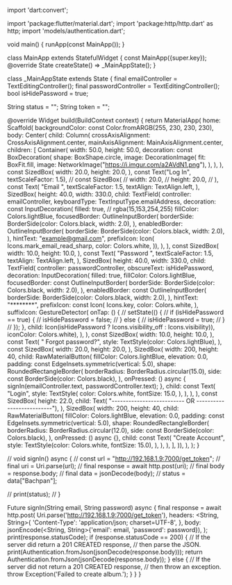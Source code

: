 import 'dart:convert';

import 'package:flutter/material.dart';
import 'package:http/http.dart' as http;
import 'models/authentication.dart';

void main() {
  runApp(const MainApp());
}

class MainApp extends StatefulWidget {
  const MainApp({super.key});
  @override
  State<MainApp> createState() => _MainAppState();
}

class _MainAppState extends State<MainApp> {
  final emailController = TextEditingController();
  final passwordController = TextEditingController();
  bool isHidePassword = true;

  String status = "";
  String token = "";

  @override
  Widget build(BuildContext context) {
    return MaterialApp(
      home: Scaffold(
        backgroundColor: const Color.fromARGB(255, 230, 230, 230),
        body: Center(
            child: Column(
          crossAxisAlignment: CrossAxisAlignment.center,
          mainAxisAlignment: MainAxisAlignment.center,
          children: <Widget>[
            Container(
              width: 50.0,
              height: 50.0,
              decoration: const BoxDecoration(
                shape: BoxShape.circle,
                image: DecorationImage(
                  fit: BoxFit.fill,
                  image: NetworkImage("https://i.imgur.com/a2AVdN1.png"),
                ),
              ),
            ),
            const SizedBox(
              width: 20.0,
              height: 20.0,
            ),
            const Text("Log In", textScaleFactor: 1.5),
            // const SizedBox(
            //   width: 20.0,
            //   height: 20.0,
            // ),
            const Text(
              "Email                                                    ",
              textScaleFactor: 1.5,
              textAlign: TextAlign.left,
            ),
            SizedBox(
              height: 40.0,
              width: 330.0,
              child: TextField(
                controller: emailController,
                keyboardType: TextInputType.emailAddress,
                decoration: const InputDecoration(
                    filled: true,
                    // rgba(15,153,254,255)
                    fillColor: Colors.lightBlue,
                    focusedBorder: OutlineInputBorder(
                      borderSide: BorderSide(color: Colors.black, width: 2.0),
                    ),
                    enabledBorder: OutlineInputBorder(
                      borderSide: BorderSide(color: Colors.black, width: 2.0),
                    ),
                    hintText: "example@gmail.com",
                    prefixIcon: Icon(
                      Icons.mark_email_read_sharp,
                      color: Colors.white,
                    )),
              ),
            ),
            const SizedBox(
              width: 10.0,
              height: 10.0,
            ),
            const Text(
              "Password                                            ",
              textScaleFactor: 1.5,
              textAlign: TextAlign.left,
            ),
            SizedBox(
              height: 40.0,
              width: 330.0,
              child: TextField(
                controller: passwordController,
                obscureText: isHidePassword,
                decoration: InputDecoration(
                    filled: true,
                    fillColor: Colors.lightBlue,
                    focusedBorder: const OutlineInputBorder(
                      borderSide: BorderSide(color: Colors.black, width: 2.0),
                    ),
                    enabledBorder: const OutlineInputBorder(
                      borderSide: BorderSide(color: Colors.black, width: 2.0),
                    ),
                    hintText: "********",
                    prefixIcon: const Icon(
                      Icons.key,
                      color: Colors.white,
                    ),
                    suffixIcon: GestureDetector(
                        onTap: () {
                          //   setState(() {
                          //     if (isHidePassword == true) {
                          //       isHidePassword = false;
                          //     } else {
                          //       isHidePassword = true;
                          //     }
                          //   });
                        },
                        child: Icon(isHidePassword
                            ? Icons.visibility_off
                            : Icons.visibility)),
                    iconColor: Colors.white),
              ),
            ),
            const SizedBox(
              width: 10.0,
              height: 10.0,
            ),
            const Text(
              "                                                              Forgot password?",
              style: TextStyle(color: Colors.lightBlue),
            ),
            const SizedBox(
              width: 20.0,
              height: 20.0,
            ),
            SizedBox(
              width: 200,
              height: 40,
              child: RawMaterialButton(
                fillColor: Colors.lightBlue,
                elevation: 0.0,
                padding: const EdgeInsets.symmetric(vertical: 5.0),
                shape: RoundedRectangleBorder(
                  borderRadius: BorderRadius.circular(15.0),
                  side: const BorderSide(color: Colors.black),
                ),
                onPressed: () async {
                  signIn(emailController.text, passwordController.text);
                },
                child: const Text(
                  "Login",
                  style: TextStyle(
                    color: Colors.white,
                    fontSize: 15.0,
                  ),
                ),
              ),
            ),
            const SizedBox(
              height: 22.0,
              child: Text(
                  "-------------------------- OR --------------------------"),
            ),
            SizedBox(
              width: 200,
              height: 40,
              child: RawMaterialButton(
                fillColor: Colors.lightBlue,
                elevation: 0.0,
                padding: const EdgeInsets.symmetric(vertical: 5.0),
                shape: RoundedRectangleBorder(
                  borderRadius: BorderRadius.circular(12.0),
                  side: const BorderSide(color: Colors.black),
                ),
                onPressed: () async {},
                child: const Text(
                  "Create Account",
                  style: TextStyle(color: Colors.white, fontSize: 15.0),
                ),
              ),
            ),
          ],
        )),
      ),
    );
  }

  // void signIn() async {
  //   const url = "http://192.168.1.9:7000/get_token";
  //   final uri = Uri.parse(url);
  //   final response = await http.post(uri);
  //   final body = response.body;
  //   final data = jsonDecode(body);
  //   status = data["Bachpan"];

  //   print(status);
  // }

  Future<Authentication> signIn(String email, String password) async {
    final response = await http.post(
      Uri.parse('http://192.168.1.9:7000/get_token'),
      headers: <String, String>{
        'Content-Type': 'application/json; charset=UTF-8',
      },
      body: jsonEncode(<String, String>{'email': email, 'password': password}),
    );
    print(response.statusCode);
    if (response.statusCode == 200) {
      // If the server did return a 201 CREATED response,
      // then parse the JSON.
      print(Authentication.fromJson(jsonDecode(response.body)));
      return Authentication.fromJson(jsonDecode(response.body));
    } else {
      // If the server did not return a 201 CREATED response,
      // then throw an exception.
      throw Exception('Failed to create album.');
    }
  }
}
